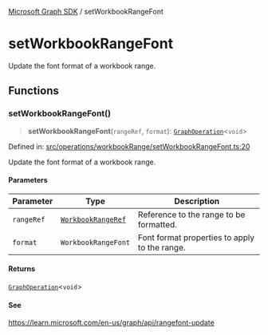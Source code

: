 [Microsoft Graph SDK](README.md) / setWorkbookRangeFont

# setWorkbookRangeFont

Update the font format of a workbook range.

## Functions

### setWorkbookRangeFont()

> **setWorkbookRangeFont**(`rangeRef`, `format`): [`GraphOperation`](GraphOperation.md#graphoperation)\<`void`\>

Defined in: [src/operations/workbookRange/setWorkbookRangeFont.ts:20](https://github.com/Future-Secure-AI/microsoft-graph/blob/main/src/operations/workbookRange/setWorkbookRangeFont.ts#L20)

Update the font format of a workbook range.

#### Parameters

| Parameter | Type | Description |
| ------ | ------ | ------ |
| `rangeRef` | [`WorkbookRangeRef`](WorkbookRangeRef.md#workbookrangeref) | Reference to the range to be formatted. |
| `format` | `WorkbookRangeFont` | Font format properties to apply to the range. |

#### Returns

[`GraphOperation`](GraphOperation.md#graphoperation)\<`void`\>

#### See

https://learn.microsoft.com/en-us/graph/api/rangefont-update
